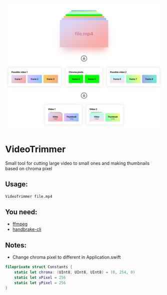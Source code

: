 <p align="center">
  <img src="https://github.com/rlxone/VideoTrimmer/blob/readme/VideoTrimmer.png"/>
</p>


# VideoTrimmer

Small tool for cutting large video to small ones and making thumbnails based on chroma pixel

## Usage:
`VideoTrimmer file.mp4`

## You need:
- [ffmpeg](https://www.ffmpeg.org/)
- [handbrake-cli](https://handbrake.fr/)

## Notes:
- Change chroma pixel to different in Application.swift
```swift
fileprivate struct Constants {
    static let chroma: (UInt8, UInt8, UInt8) = (0, 254, 0)
    static let xPixel = 256
    static let yPixel = 256
}
```
